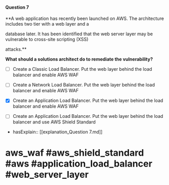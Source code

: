 #### Question  7

**A web application has recently been launched on AWS. The architecture includes two tier with a web layer and a

database later. It has been identified that the web server layer may be vulnerable to cross-site scripting (XSS)

attacks.**

**What should a solutions architect do to remediate the vulnerability?**

- [ ] Create a Classic Load Balancer. Put the web layer behind the load balancer and enable AWS WAF

- [ ] Create a Network Load Balancer. Put the web layer behind the load balancer and enable AWS WAF

- [x] Create an Application Load Balancer. Put the web layer behind the load balancer and enable AWS WAF

- [ ] Create an Application Load Balancer. Put the web layer behind the load balancer and use AWS Shield Standard

- hasExplain:: [[explanation_Question  7.md]]

# aws_waf #aws_shield_standard #aws #application_load_balancer #web_server_layer
